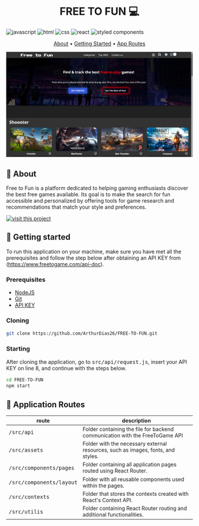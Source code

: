 [JAVASCRIPT__BADGE]: https://img.shields.io/badge/JavaScript-F7DF1E?logo=javascript&logoColor=000
[REACT__BADGE]: https://img.shields.io/badge/React-%2320232a.svg?logo=react&logoColor=%2361DAFB
[STYLEDCOMPONENTS__BADGE]:https://img.shields.io/badge/styled--components-DB7093?style=flat&logo=styled-components&logoColor=white
[HTML__BADGE]: https://img.shields.io/badge/HTML-%23E34F26.svg?logo=html5&logoColor=white
[CSS__BADGE]: https://img.shields.io/badge/CSS-1572B6?logo=css3&logoColor=fff
[PROJECT__BADGE]: https://img.shields.io/badge/📱Visit_this_project-000?style=for-the-badge&logo=project
[PROJECT__URL]: free-to-fun.vercel.app

<h1 align="center" style="font-weight: bold;">FREE TO FUN 💻</h1>

![javascript][JAVASCRIPT__BADGE]
![html][HTML__BADGE]
![css][CSS__BADGE]
![react][REACT__BADGE]
![styled components][STYLEDCOMPONENTS__BADGE]

<p align="center">
 <a href="#about">About</a> • 
 <a href="#started">Getting Started</a> • 
  <a href="#started">App Routes</a> 
</p>


<p align="center">
    <img src="./src/assets/image/project-preview.png">
</p>

<h2 id="about">📌 About</h2>


Free to Fun is a platform dedicated to helping gaming enthusiasts discover the best free games available. Its goal is to make the search for fun accessible and personalized by offering tools for game research and recommendations that match your style and preferences.

[![visit this project][PROJECT__BADGE]][PROJECT__URL]



<h2 id="started">🚀 Getting started</h2>


To run this application on your machine, make sure you have met all the prerequisites and follow the step below after obtaining an API KEY from (https://www.freetogame.com/api-doc).

<h3>Prerequisites</h3>


- [NodeJS](https://nodejs.org/en)
- [Git](https://git-scm.com/downloads)
- [API KEY](https://www.freetogame.com/api-doc)

<h3>Cloning</h3>


```bash
git clone https://github.com/ArthurDias26/FREE-TO-FUN.git
```

<h3>Starting</h3>

After cloning the application, go to <kbd>src/api/request.js</kbd>, insert your API KEY on line 8, and continue with the steps below.

```bash
cd FREE-TO-FUN
npm start
```

<h2 id="routes">📍 Application Routes</h2>


| route               | description                                          
|----------------------|-----------------------------------------------------
| <kbd>/src/api</kbd>     | Folder containing the file for backend communication with the FreeToGame API
| <kbd>/src/assets</kbd>     | Folder with the necessary external resources, such as images, fonts, and styles.
| <kbd>/src/components/pages</kbd>     | Folder containing all application pages routed using React Router.
| <kbd>/src/components/layout</kbd>     | Folder with all reusable components used within the pages.
| <kbd>/src/contexts</kbd>     | Folder that stores the contexts created with React's Context API.
| <kbd>/src/utilis</kbd>     | Folder containing React Router routing and additional functionalities.




